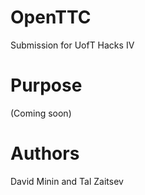 # OpenTTC
Submission for UofT Hacks IV

# Purpose
(Coming soon)

# Authors
David Minin and Tal Zaitsev

